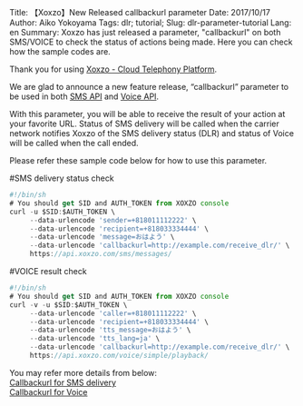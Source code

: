 Title: 【Xoxzo】New Released callbackurl parameter
Date: 2017/10/17
Author: Aiko Yokoyama
Tags: dlr; tutorial;
Slug: dlr-parameter-tutorial
Lang: en
Summary: Xoxzo has just released a parameter, "callbackurl" on both SMS/VOICE to check the status of actions being made. Here you can check how the sample codes are.

Thank you for using [Xoxzo - Cloud Telephony Platform](https://www.xoxzo.com/en/).

We are glad to announce a new feature release, “callbackurl” parameter to be used in both [SMS API](http://docs.xoxzo.com/en/sms.html) and [Voice API](http://docs.xoxzo.com/en/voice.html).

With this parameter, you will be able to receive the result of your action at your favorite URL. Status of SMS delivery will be called when the carrier network notifies Xoxzo of the SMS delivery status (DLR) and status of Voice will be called when the call ended.

Please refer these sample code below for how to use this parameter.

#SMS delivery status check
```javascript
#!/bin/sh
# You should get SID and AUTH_TOKEN from XOXZO console
curl -u $SID:$AUTH_TOKEN \
     --data-urlencode 'sender=+818011112222' \
     --data-urlencode 'recipient=+818033334444' \
     --data-urlencode 'message=おはよう' \
     --data-urlencode 'callbackurl=http://example.com/receive_dlr/' \
     https://api.xoxzo.com/sms/messages/
```
#VOICE result check
```javascript
#!/bin/sh
# You should get SID and AUTH_TOKEN from XOXZO console
curl -v -u $SID:$AUTH_TOKEN \
     --data-urlencode 'caller=+818011112222' \
     --data-urlencode 'recipient=+818033334444' \
     --data-urlencode 'tts_message=おはよう' \
     --data-urlencode 'tts_lang=ja' \
     --data-urlencode 'callbackurl=http://example.com/receive_dlr/' \
     https://api.xoxzo.com/voice/simple/playback/
```


You may refer more details from below:<br>
[Callbackurl for SMS delivery](http://docs.xoxzo.com/en/sms.html)<br>
[Callbackurl for Voice](http://docs.xoxzo.com/en/voice.html)
